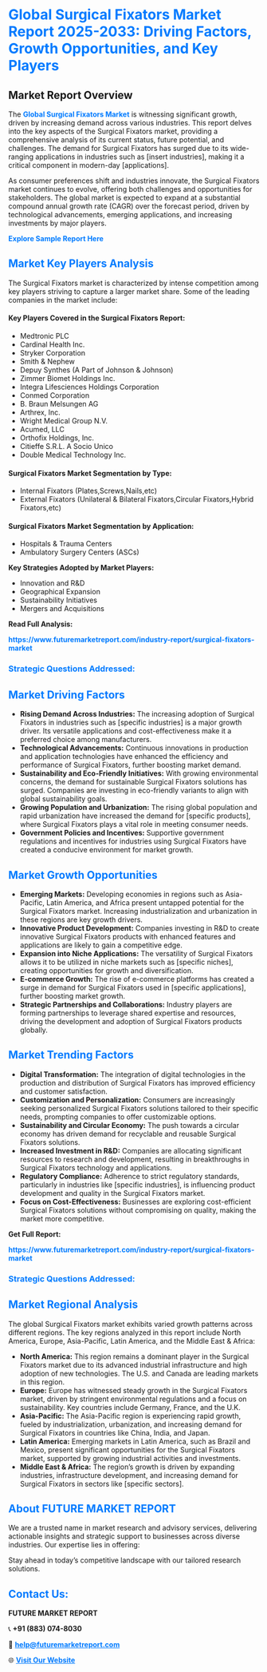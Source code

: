<h1 style="color: #007BFF;">Global Surgical Fixators Market Report 2025-2033: Driving Factors, Growth Opportunities, and Key Players</h1>

<section id="overview">
<h2>Market Report Overview</h2>
<p>The <a href="https://www.futuremarketreport.com/industry-report/surgical-fixators-market" style="color: #007BFF; text-decoration: none;"><strong>Global Surgical Fixators Market</strong></a> is witnessing significant growth, driven by increasing demand across various industries. This report delves into the key aspects of the Surgical Fixators market, providing a comprehensive analysis of its current status, future potential, and challenges. The demand for Surgical Fixators has surged due to its wide-ranging applications in industries such as [insert industries], making it a critical component in modern-day [applications].</p>
<p>As consumer preferences shift and industries innovate, the Surgical Fixators market continues to evolve, offering both challenges and opportunities for stakeholders. The global market is expected to expand at a substantial compound annual growth rate (CAGR) over the forecast period, driven by technological advancements, emerging applications, and increasing investments by major players.</p>
</section>

<section id="overview">
<p><a href="https://www.futuremarketreport.com/request-sample/reportId=57959" style="color: #007BFF; text-decoration: none;"><strong>Explore Sample Report Here</strong></a></p>
</section>

<section id="key-players">
<h2 style="color: #007BFF;">Market Key Players Analysis</h2>
<p>The Surgical Fixators market is characterized by intense competition among key players striving to capture a larger market share. Some of the leading companies in the market include:</p>
<h4>Key Players Covered in the Surgical Fixators Report:</h4>
<ul><li>Medtronic PLC</li><li>Cardinal Health Inc.</li><li>Stryker Corporation</li><li>Smith &amp; Nephew</li><li>Depuy Synthes (A Part of Johnson &amp; Johnson)</li><li>Zimmer Biomet Holdings Inc.</li><li>Integra Lifesciences Holdings Corporation</li><li>Conmed Corporation</li><li>B. Braun Melsungen AG</li><li>Arthrex, Inc.</li><li>Wright Medical Group N.V.</li><li>Acumed, LLC</li><li>Orthofix Holdings, Inc.</li><li>Citieffe S.R.L. A Socio Unico</li><li>Double Medical Technology Inc.</li></ul>
<h4>Surgical Fixators Market Segmentation by Type:</h4>
<ul><li>Internal Fixators (Plates,Screws,Nails,etc)</li><li>External Fixators (Unilateral &amp; Bilateral Fixators,Circular Fixators,Hybrid Fixators,etc)</li></ul>

<h4>Surgical Fixators Market Segmentation by Application:</h4>
<ul><li>Hospitals &amp; Trauma Centers</li><li>Ambulatory Surgery Centers (ASCs)</li></ul>
<p><strong>Key Strategies Adopted by Market Players:</strong></p>
<ul>
<li>Innovation and R&D</li>
<li>Geographical Expansion</li>
<li>Sustainability Initiatives</li>
<li>Mergers and Acquisitions</li>
</ul>
</section>

<section>
<p><strong>Read Full Analysis: </strong></p><a href="https://www.futuremarketreport.com/industry-report/surgical-fixators-market" style="color: #007BFF; text-decoration: none;"><strong>https://www.futuremarketreport.com/industry-report/surgical-fixators-market</strong></a>
<h3 style="color: #007BFF;">Strategic Questions Addressed:</h3>
</section>

<section id="driving-factors">
<h2 style="color: #007BFF;">Market Driving Factors</h2>
<ul>
<li><strong>Rising Demand Across Industries:</strong> The increasing adoption of Surgical Fixators in industries such as [specific industries] is a major growth driver. Its versatile applications and cost-effectiveness make it a preferred choice among manufacturers.</li>
<li><strong>Technological Advancements:</strong> Continuous innovations in production and application technologies have enhanced the efficiency and performance of Surgical Fixators, further boosting market demand.</li>
<li><strong>Sustainability and Eco-Friendly Initiatives:</strong> With growing environmental concerns, the demand for sustainable Surgical Fixators solutions has surged. Companies are investing in eco-friendly variants to align with global sustainability goals.</li>
<li><strong>Growing Population and Urbanization:</strong> The rising global population and rapid urbanization have increased the demand for [specific products], where Surgical Fixators plays a vital role in meeting consumer needs.</li>
<li><strong>Government Policies and Incentives:</strong> Supportive government regulations and incentives for industries using Surgical Fixators have created a conducive environment for market growth.</li>
</ul>
</section>

<section id="growth-opportunities">
<h2 style="color: #007BFF;">Market Growth Opportunities</h2>
<ul>
<li><strong>Emerging Markets:</strong> Developing economies in regions such as Asia-Pacific, Latin America, and Africa present untapped potential for the Surgical Fixators market. Increasing industrialization and urbanization in these regions are key growth drivers.</li>
<li><strong>Innovative Product Development:</strong> Companies investing in R&D to create innovative Surgical Fixators products with enhanced features and applications are likely to gain a competitive edge.</li>
<li><strong>Expansion into Niche Applications:</strong> The versatility of Surgical Fixators allows it to be utilized in niche markets such as [specific niches], creating opportunities for growth and diversification.</li>
<li><strong>E-commerce Growth:</strong> The rise of e-commerce platforms has created a surge in demand for Surgical Fixators used in [specific applications], further boosting market growth.</li>
<li><strong>Strategic Partnerships and Collaborations:</strong> Industry players are forming partnerships to leverage shared expertise and resources, driving the development and adoption of Surgical Fixators products globally.</li>
</ul>
</section>

<section id="trending-factors">
<h2 style="color: #007BFF;">Market Trending Factors</h2>
<ul>
<li><strong>Digital Transformation:</strong> The integration of digital technologies in the production and distribution of Surgical Fixators has improved efficiency and customer satisfaction.</li>
<li><strong>Customization and Personalization:</strong> Consumers are increasingly seeking personalized Surgical Fixators solutions tailored to their specific needs, prompting companies to offer customizable options.</li>
<li><strong>Sustainability and Circular Economy:</strong> The push towards a circular economy has driven demand for recyclable and reusable Surgical Fixators solutions.</li>
<li><strong>Increased Investment in R&D:</strong> Companies are allocating significant resources to research and development, resulting in breakthroughs in Surgical Fixators technology and applications.</li>
<li><strong>Regulatory Compliance:</strong> Adherence to strict regulatory standards, particularly in industries like [specific industries], is influencing product development and quality in the Surgical Fixators market.</li>
<li><strong>Focus on Cost-Effectiveness:</strong> Businesses are exploring cost-efficient Surgical Fixators solutions without compromising on quality, making the market more competitive.</li>
</ul>
</section>

<section>
<p><strong>Get Full Report: </strong></p><a href="https://www.futuremarketreport.com/industry-report/surgical-fixators-market" style="color: #007BFF; text-decoration: none;"><strong>https://www.futuremarketreport.com/industry-report/surgical-fixators-market</strong></a>
<h3 style="color: #007BFF;">Strategic Questions Addressed:</h3>
</section>


<section id="regional-analysis">
<h2 style="color: #007BFF;">Market Regional Analysis</h2>
<p>The global Surgical Fixators market exhibits varied growth patterns across different regions. The key regions analyzed in this report include North America, Europe, Asia-Pacific, Latin America, and the Middle East & Africa:</p>
<ul>
<li><strong>North America:</strong> This region remains a dominant player in the Surgical Fixators market due to its advanced industrial infrastructure and high adoption of new technologies. The U.S. and Canada are leading markets in this region.</li>
<li><strong>Europe:</strong> Europe has witnessed steady growth in the Surgical Fixators market, driven by stringent environmental regulations and a focus on sustainability. Key countries include Germany, France, and the U.K.</li>
<li><strong>Asia-Pacific:</strong> The Asia-Pacific region is experiencing rapid growth, fueled by industrialization, urbanization, and increasing demand for Surgical Fixators in countries like China, India, and Japan.</li>
<li><strong>Latin America:</strong> Emerging markets in Latin America, such as Brazil and Mexico, present significant opportunities for the Surgical Fixators market, supported by growing industrial activities and investments.</li>
<li><strong>Middle East & Africa:</strong> The region’s growth is driven by expanding industries, infrastructure development, and increasing demand for Surgical Fixators in sectors like [specific sectors].</li>
</ul>
</section>

<footer>
<h2 style="color: #007BFF;">About FUTURE MARKET REPORT</h2>
<p>We are a trusted name in market research and advisory services, delivering actionable insights and strategic support to businesses across diverse industries. Our expertise lies in offering:</p>

<p>Stay ahead in today’s competitive landscape with our tailored research solutions.</p>

<h2 style="color: #007BFF;">Contact Us:</h2>
<p><strong>FUTURE MARKET REPORT</strong></p>
<p>📞 <strong>+91 (883) 074-8030</strong></p>
<p>📧 <strong><a href="mailto:help@futuremarketreport.com" style="color: #007BFF;">help@futuremarketreport.com</a></strong></p>
<p>🌐 <strong><a href="https://www.futuremarketreport.com/" style="color: #007BFF;">Visit Our Website</a></strong></p>
</footer>